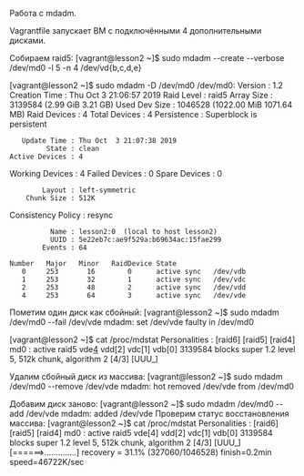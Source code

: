Работа с mdadm.

Vagrantfile запускает ВМ с подключёнными 4 дополнительными дисками.

Собираем raid5:
[vagrant@lesson2 ~]$ sudo mdadm --create --verbose /dev/md0 -l 5 -n 4 /dev/vd{b,c,d,e}

[vagrant@lesson2 ~]$ sudo mdadm -D /dev/md0
/dev/md0:
           Version : 1.2
     Creation Time : Thu Oct  3 21:06:57 2019
        Raid Level : raid5
        Array Size : 3139584 (2.99 GiB 3.21 GB)
     Used Dev Size : 1046528 (1022.00 MiB 1071.64 MB)
      Raid Devices : 4
     Total Devices : 4
       Persistence : Superblock is persistent

       Update Time : Thu Oct  3 21:07:38 2019
             State : clean 
    Active Devices : 4
   Working Devices : 4
    Failed Devices : 0
     Spare Devices : 0

            Layout : left-symmetric
        Chunk Size : 512K

Consistency Policy : resync

              Name : lesson2:0  (local to host lesson2)
              UUID : 5e22eb7c:ae9f529a:b69634ac:15fae299
            Events : 64

    Number   Major   Minor   RaidDevice State
       0     253       16        0      active sync   /dev/vdb
       1     253       32        1      active sync   /dev/vdc
       2     253       48        2      active sync   /dev/vdd
       4     253       64        3      active sync   /dev/vde


Пометим один диск как сбойный:
[vagrant@lesson2 ~]$ sudo mdadm /dev/md0 --fail /dev/vde 
mdadm: set /dev/vde faulty in /dev/md0

[vagrant@lesson2 ~]$ cat /proc/mdstat 
Personalities : [raid6] [raid5] [raid4] 
md0 : active raid5 vde[4](F) vdd[2] vdc[1] vdb[0]
      3139584 blocks super 1.2 level 5, 512k chunk, algorithm 2 [4/3] [UUU_]

Удалим сбойный диск из массива:
[vagrant@lesson2 ~]$ sudo mdadm /dev/md0 --remove /dev/vde
mdadm: hot removed /dev/vde from /dev/md0

Добавим диск заново:
[vagrant@lesson2 ~]$ sudo  mdadm /dev/md0 --add /dev/vde
mdadm: added /dev/vde
Проверим статус восстановления массива:
[vagrant@lesson2 ~]$ cat /proc/mdstat 
Personalities : [raid6] [raid5] [raid4] 
md0 : active raid5 vde[4] vdd[2] vdc[1] vdb[0]
      3139584 blocks super 1.2 level 5, 512k chunk, algorithm 2 [4/3] [UUU_]
      [======>..............]  recovery = 31.1% (327060/1046528) finish=0.2min speed=46722K/sec

